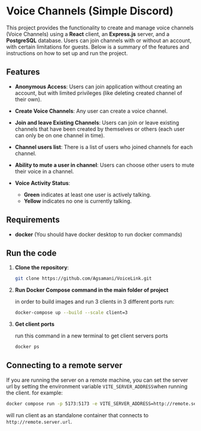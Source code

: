 # Voice Channels (Simple Discord)

This project provides the functionality to create and manage voice channels (Voice Channels) using a **React** client, an **Express.js** server, and a **PostgreSQL** database. Users can join channels with or without an account, with certain limitations for guests. Below is a summary of the features and instructions on how to set up and run the project.

## Features

- **Anonymous Access**: Users can join application without creating an account, but with limited privileges (like deleting created channel of their own).

- **Create Voice Channels**: Any user can create a voice channel.

- **Join and leave Existing Channels**: Users can join or leave existing channels that have been created by themselves or others (each user can only be on one channel in time).

- **Channel users list**: There is a list of users who joined channels for each channel.

- **Ability to mute a user in channel**: Users can choose other users to mute their voice in a channel.

- **Voice Activity Status**:
  - **Green** indicates at least one user is actively talking.
  - **Yellow** indicates no one is currently talking.


## Requirements

- **docker** (You should have docker desktop to run docker commands)

## Run the code

1. **Clone the repository**:
   ```bash 
   git clone https://github.com/Agsamani/VoiceLink.git
   ```
2. **Run Docker Compose command in the main folder of project**
    
    in order to build images and run 3 clients in 3 different ports run:
    ```bash
    docker-compose up --build --scale client=3
    ```
3. **Get client ports**

    run this command in a new terminal to get client servers ports
    ```bash
    docker ps
    ```
## Connecting to a remote server

  If you are running the server on a remote machine, you can set the server url by setting the environment variable ```VITE_SERVER_ADDRESS```when running the client. for example:
  ```bash
  docker compose run -p 5173:5173 -e VITE_SERVER_ADDRESS=http://remote.server.url client
  ```
  will run client as an standalone container that connects to ```http://remote.server.url```.